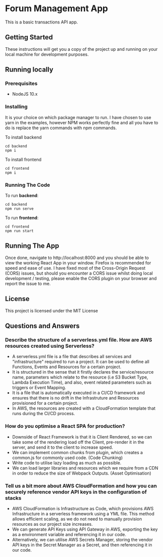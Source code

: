 # Forum Management App
This is a basic transactions API app.

## Getting Started
These instructions will get you a copy of the project up and running on your local machine for development purposes.

## Running locally
### Prerequisites
- NodeJS 10.x

### Installing
It is your choice on which package manager to run. I have chosen to use yarn in the examples, however NPM works perfectly fine and all you have to do is replace the yarn commands with npm commands.

To install backend
```
cd backend
npm i
```

To install frontend
```
cd frontend
npm i
```
### Running The Code
To run **backend**:
```
cd backend
npm run serve
```

To run **frontend**:
```
cd frontend
npm run start
```

## Running The App
Once done, navigate to http://localhost:8000 and you should be able to view the working React App in your window. Firefox is recommended for speed and ease of use. I have fixed most of the Cross-Origin Request (CORS) issues, but should you encounter a CORS issue whilst doing local development / testing, please enable the CORS plugin on your browser and report the issue to me.

## License
This project is licensed under the MIT License


## Questions and Answers
### Describe the structure of a serverless.yml file. How are AWS resources created using Serverless?
- A serverless.yml file is a file that describes all services and "infrastructure" required to run a project. It can be used to define all Functions, Events and Resources for a certain project.
- It is structured in the sense that it firstly declares the service/resource name, parameters which relate to the resource (i.e S3 Bucket Type, Lambda Execution Time), and also, event related parameters such as triggers or Event Mapping.
- It is a file that is automatically executed in a CI/CD framework and ensures that there is no drift in the Infrastruture and Resources provisioned for a certain project.
- In AWS, the resources are created with a CloudFormation template that runs during the CI/CD process. 

### How do you optimise a React SPA for production?
- Downside of React Framework is that it is Client Rendered, so we can take some of the rendering load off the Client, pre-render it in the server, and send it to the client to increase speed.
- We can implement common chunks from plugin, which creates a common.js for commonly used code. (Code Chunking)
- Write code to utilise lazy loading as much as possible.
- We can load larger libraries and resources which we require from a CDN in order to reduce the size of Webpack Outputs. (Asset Optimisation)

### Tell us a bit more about AWS CloudFormation and how you can securely reference vendor API keys in the configuration of stacks
- AWS CloudFormation is Infrastructure as Code, which provisions AWS Infrastructure in a serverless framework using a YML file. This method allows efficient scaling, as we do not need to manually provision resources as our project size increases.
- We can generate API Keys using API Gateway in AWS, exporting the key as a environment variable and referencing it in our code.
- Alternatively, we can utilise AWS Secrets Manager, storing the vendor API keys in the Secret Manager as a Secret, and then referencing it in our code.
